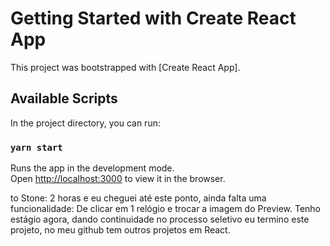 # Getting Started with Create React App

This project was bootstrapped with [Create React App].

## Available Scripts

In the project directory, you can run:

### `yarn start`

Runs the app in the development mode.\
Open [http://localhost:3000](http://localhost:3000) to view it in the browser.

to Stone:
2 horas e eu cheguei até este ponto, ainda falta uma funcionalidade:
De clicar em 1 relógio e trocar a imagem do Preview.
Tenho estágio agora, dando continuidade no processo seletivo eu termino este projeto, no meu github tem outros projetos em React.